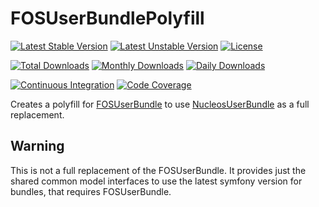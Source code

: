 FOSUserBundlePolyfill
=====================

[![Latest Stable Version](https://poser.pugx.org/nucleos/fos-user-bundle-polyfill/v/stable)](https://packagist.org/packages/nucleos/fos-user-bundle-polyfill)
[![Latest Unstable Version](https://poser.pugx.org/nucleos/fos-user-bundle-polyfill/v/unstable)](https://packagist.org/packages/nucleos/fos-user-bundle-polyfill)
[![License](https://poser.pugx.org/nucleos/fos-user-bundle-polyfill/license)](LICENSE.md)

[![Total Downloads](https://poser.pugx.org/nucleos/fos-user-bundle-polyfill/downloads)](https://packagist.org/packages/nucleos/fos-user-bundle-polyfill)
[![Monthly Downloads](https://poser.pugx.org/nucleos/fos-user-bundle-polyfill/d/monthly)](https://packagist.org/packages/nucleos/fos-user-bundle-polyfill)
[![Daily Downloads](https://poser.pugx.org/nucleos/fos-user-bundle-polyfill/d/daily)](https://packagist.org/packages/nucleos/fos-user-bundle-polyfill)

[![Continuous Integration](https://github.com/nucleos/FOSUserBundlePolyfill/workflows/Continuous%20Integration/badge.svg)](https://github.com/nucleos/FOSUserBundlePolyfill/actions)
[![Code Coverage](https://codecov.io/gh/nucleos/FOSUserBundlePolyfill/branch/master/graph/badge.svg)](https://codecov.io/gh/nucleos/FOSUserBundlePolyfill)

Creates a polyfill for [FOSUserBundle](https://github.com/FriendsOfSymfony/FOSUserBundle/) to use [NucleosUserBundle](https://github.com/nucleos/NucleosUserBundle/) as a full replacement.

## Warning

This is not a full replacement of the FOSUserBundle. It provides just the shared common model interfaces to use the latest symfony version for bundles, that requires FOSUserBundle.
